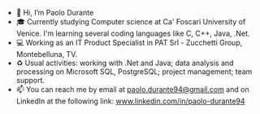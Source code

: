 - 👋 Hi, I’m Paolo Durante
- :mortar_board: Currently studying Computer science at Ca' Foscari University of Venice. I'm learning several coding languages like C, C++, Java, .Net.
- :computer: Working as an IT Product Specialist in PAT Srl - Zucchetti Group, Montebelluna, TV. 
- :recycle: Usual activities: working with .Net and Java; data analysis and processing on Microsoft SQL, PostgreSQL; project management; team support.
- 📫 You can reach me by email at paolo.durante94@gmail.com and on LinkedIn at the following link: www.linkedin.com/in/paolo-durante94

<!---
paolodurante94/paolodurante94 is a ✨ special ✨ repository because its `README.md` (this file) appears on your GitHub profile.
You can click the Preview link to take a look at your changes.
--->
